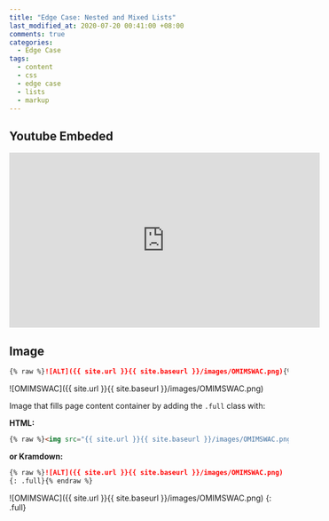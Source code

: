 ```yaml
---
title: "Edge Case: Nested and Mixed Lists"
last_modified_at: 2020-07-20 00:41:00 +08:00
comments: true
categories:
  - Edge Case
tags:
  - content
  - css
  - edge case
  - lists
  - markup
---
```


## Youtube Embeded
<iframe width="560" height="315" src="https://www.youtube.com/embed/IrlEdluxIOA" frameborder="0" allow="accelerometer; autoplay; encrypted-media; gyroscope; picture-in-picture" allowfullscreen></iframe>

## Image
```markdown
{% raw %}![ALT]({{ site.url }}{{ site.baseurl }}/images/OMIMSWAC.png){% endraw %}
```

![OMIMSWAC]({{ site.url }}{{ site.baseurl }}/images/OMIMSWAC.png)

Image that fills page content container by adding the `.full` class with:

**HTML:**

```html
{% raw %}<img src="{{ site.url }}{{ site.baseurl }}/images/OMIMSWAC.png" alt="" class="full">{% endraw %}
```

**or Kramdown:**

```markdown
{% raw %}![ALT]({{ site.url }}{{ site.baseurl }}/images/OMIMSWAC.png)
{: .full}{% endraw %}
```

![OMIMSWAC]({{ site.url }}{{ site.baseurl }}/images/OMIMSWAC.png)
{: .full}
